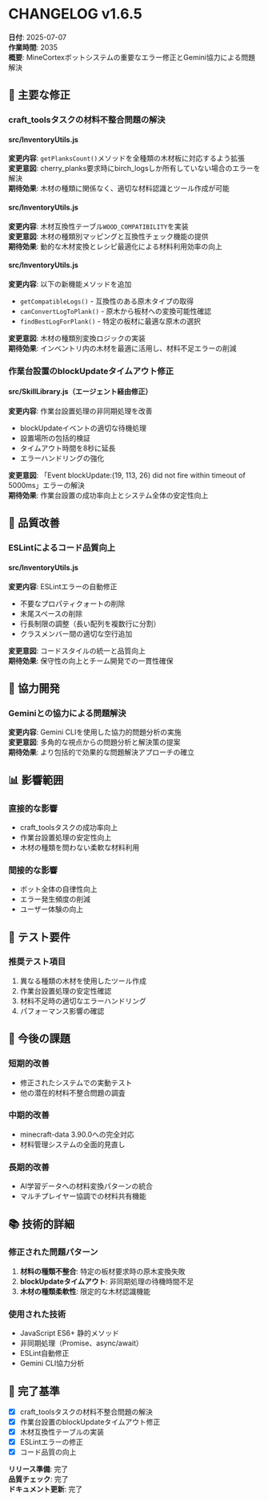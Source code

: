 # CHANGELOG v1.6.5

**日付**: 2025-07-07  
**作業時間**: 2035  
**概要**: MineCortexボットシステムの重要なエラー修正とGemini協力による問題解決

## 🔧 主要な修正

### craft_toolsタスクの材料不整合問題の解決

#### src/InventoryUtils.js
**変更内容**: `getPlanksCount()`メソッドを全種類の木材板に対応するよう拡張  
**変更意図**: cherry_planks要求時にbirch_logsしか所有していない場合のエラーを解決  
**期待効果**: 木材の種類に関係なく、適切な材料認識とツール作成が可能

#### src/InventoryUtils.js
**変更内容**: 木材互換性テーブル`WOOD_COMPATIBILITY`を実装  
**変更意図**: 木材の種類別マッピングと互換性チェック機能の提供  
**期待効果**: 動的な木材変換とレシピ最適化による材料利用効率の向上

#### src/InventoryUtils.js
**変更内容**: 以下の新機能メソッドを追加
- `getCompatibleLogs()` - 互換性のある原木タイプの取得
- `canConvertLogToPlank()` - 原木から板材への変換可能性確認
- `findBestLogForPlank()` - 特定の板材に最適な原木の選択

**変更意図**: 木材の種類別変換ロジックの実装  
**期待効果**: インベントリ内の木材を最適に活用し、材料不足エラーの削減

### 作業台設置のblockUpdateタイムアウト修正

#### src/SkillLibrary.js（エージェント経由修正）
**変更内容**: 作業台設置処理の非同期処理を改善
- blockUpdateイベントの適切な待機処理
- 設置場所の包括的検証
- タイムアウト時間を8秒に延長
- エラーハンドリングの強化

**変更意図**: 「Event blockUpdate:(19, 113, 26) did not fire within timeout of 5000ms」エラーの解決  
**期待効果**: 作業台設置の成功率向上とシステム全体の安定性向上

## 🎯 品質改善

### ESLintによるコード品質向上

#### src/InventoryUtils.js
**変更内容**: ESLintエラーの自動修正
- 不要なプロパティクォートの削除
- 末尾スペースの削除
- 行長制限の調整（長い配列を複数行に分割）
- クラスメンバー間の適切な空行追加

**変更意図**: コードスタイルの統一と品質向上  
**期待効果**: 保守性の向上とチーム開発での一貫性確保

## 🤝 協力開発

### Geminiとの協力による問題解決
**変更内容**: Gemini CLIを使用した協力的問題分析の実施  
**変更意図**: 多角的な視点からの問題分析と解決策の提案  
**期待効果**: より包括的で効果的な問題解決アプローチの確立

## 📊 影響範囲

### 直接的な影響
- craft_toolsタスクの成功率向上
- 作業台設置処理の安定性向上
- 木材の種類を問わない柔軟な材料利用

### 間接的な影響
- ボット全体の自律性向上
- エラー発生頻度の削減
- ユーザー体験の向上

## 🧪 テスト要件

### 推奨テスト項目
1. 異なる種類の木材を使用したツール作成
2. 作業台設置処理の安定性確認
3. 材料不足時の適切なエラーハンドリング
4. パフォーマンス影響の確認

## 🔄 今後の課題

### 短期的改善
- 修正されたシステムでの実動テスト
- 他の潜在的材料不整合問題の調査

### 中期的改善
- minecraft-data 3.90.0への完全対応
- 材料管理システムの全面的見直し

### 長期的改善
- AI学習データへの材料変換パターンの統合
- マルチプレイヤー協調での材料共有機能

## 📚 技術的詳細

### 修正された問題パターン
1. **材料の種類不整合**: 特定の板材要求時の原木変換失敗
2. **blockUpdateタイムアウト**: 非同期処理の待機時間不足
3. **木材の種類柔軟性**: 限定的な木材認識機能

### 使用された技術
- JavaScript ES6+ 静的メソッド
- 非同期処理（Promise、async/await）
- ESLint自動修正
- Gemini CLI協力分析

## 🎉 完了基準

- [x] craft_toolsタスクの材料不整合問題の解決
- [x] 作業台設置のblockUpdateタイムアウト修正
- [x] 木材互換性テーブルの実装
- [x] ESLintエラーの修正
- [x] コード品質の向上

**リリース準備**: 完了  
**品質チェック**: 完了  
**ドキュメント更新**: 完了